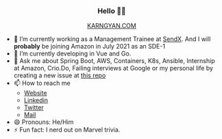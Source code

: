 <h3 align="center">Hello 👋🏻</h3>
<p align="center">
  <a href="https://karngyan.com" target="_blank">
    KARNGYAN.COM
  </a>
</p>

- 🔭 I’m currently working as a Management Trainee at [SendX](https://sendx.io). And I will **probably** be joining Amazon in July 2021 as an SDE-1
- 🌱 I’m currently developing in Vue and Go.
- 💬 Ask me about Spring Boot, AWS, Containers, K8s, Ansible, Internship at Amazon, Crio.Do, Failing interviews at Google or my personal life by creating a new issue at [this repo](https://github.com/karngyan/karngyan/issues/new?assignees=&labels=question&template=custom.md&title=Question%3A+%5BYour-Title%5D)
- 📫 How to reach me
  - [Website](https://karngyan.com)
  - [Linkedin](https://linkedin.com/in/karngyan)
  - [Twitter](https://twitter.com/_karngyan)
  - [Mail](mailto:mail@karngyan.com)
- 😄 Pronouns: He/Him
- ⚡ Fun fact: I nerd out on Marvel trivia.
